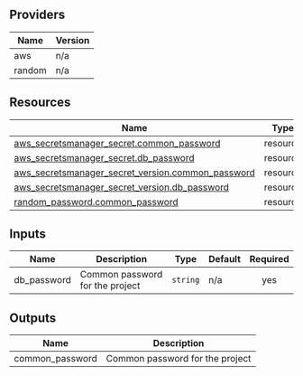 <!-- BEGIN_TF_DOCS -->


## Providers

| Name | Version |
|------|---------|
| aws | n/a |
| random | n/a |

## Resources

| Name | Type |
|------|------|
| [aws_secretsmanager_secret.common_password](https://registry.terraform.io/providers/hashicorp/aws/latest/docs/resources/secretsmanager_secret) | resource |
| [aws_secretsmanager_secret.db_password](https://registry.terraform.io/providers/hashicorp/aws/latest/docs/resources/secretsmanager_secret) | resource |
| [aws_secretsmanager_secret_version.common_password](https://registry.terraform.io/providers/hashicorp/aws/latest/docs/resources/secretsmanager_secret_version) | resource |
| [aws_secretsmanager_secret_version.db_password](https://registry.terraform.io/providers/hashicorp/aws/latest/docs/resources/secretsmanager_secret_version) | resource |
| [random_password.common_password](https://registry.terraform.io/providers/hashicorp/random/latest/docs/resources/password) | resource |

## Inputs

| Name | Description | Type | Default | Required |
|------|-------------|------|---------|:--------:|
| db\_password | Common password for the project | `string` | n/a | yes |

## Outputs

| Name | Description |
|------|-------------|
| common\_password | Common password for the project |
<!-- END_TF_DOCS -->